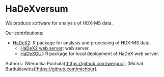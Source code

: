# HaDeXversum

We produce software for analysis of HDX-MS data. 

Our contributions:
 - [HaDeX2](https://github.com/hadexversum/HaDeX2): R package for analysis and processing of HDX-MS data.
   - [HaDeX2 web server](https://hadex2.mslab-ibb.pl/): web server. 
   - [HaDeXGUI](https://github.com/hadexversum/HaDeXGUI): R package for local deployment of HaDeX web server.

  Authors: (Weronika Puchała)[https://github.com/werpuc], (Michał Burdukiewicz)[https://github.com/michbur].
  
